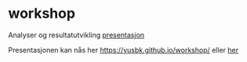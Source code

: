 # workshop
Analyser og resultatutvikling [presentasjon](https://yusbk.github.io/workshop/)

Presentasjonen kan nås her <https://yusbk.github.io/workshop/> eller [her]

[her]:https://yusbk.github.io/workshop/
